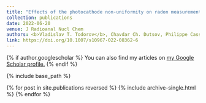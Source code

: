 ```yaml
---
title: "Effects of the photocathode non-uniformity on radon measurements by plastic scintillation spectrometry"
collection: publications
date: 2022-06-20
venue: J Radioanal Nucl Chem
authors: <b>Vladislav T. Todorov</b>, Chavdar Ch. Dutsov, Philippe Cassette & Krasimir K. Mitev
link: https://doi.org/10.1007/s10967-022-08362-6
---
```


{% if author.googlescholar %}
  You can also find my articles on <u><a href="{{author.googlescholar}}">my Google Scholar profile</a>.</u>
{% endif %}

{% include base_path %}

{% for post in site.publications reversed %}
  {% include archive-single.html %}
{% endfor %}
